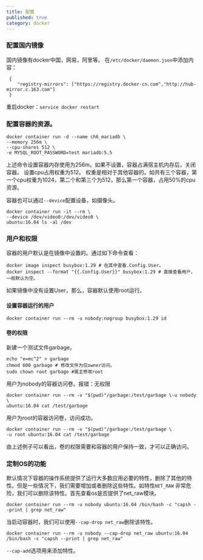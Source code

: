 ```yaml
---
title: 配置
published: true
category: docker
---
```


### 配置国内镜像
国内镜像有docker中国，网易，阿里等。
在`/etc/docker/daemon.json`中添加内容： 
```
 {
    "registry-mirrors": ["https://registry.docker-cn.com","http://hub-mirror.c.163.com"]
 }
```
重启docker：`service docker restart`

### 配置容器的资源。
```shell script
docker container run -d --name ch6_mariadb \
--memory 256m \
--cpu-shares 512 \
-e MYSQL_ROOT_PASSWORD=test mariadb:5.5
```
上述命令设置容器内存使用为256m。如果不设置，容器占满宿主机内存后，关闭容器。 设置cpu占用权重为512。
权重是相对于其他容器的。如共有三个容器，第一个cpu权重为1024，第二个和第三个为512，那么第一个容器，占用50%的cpu资源。

容器也可以通过`--device`配置设备，如摄像头。
```shell script
docker container run -it --rm \
--device /dev/video0:/dev/video0 \
ubuntu:16.04 ls -al /dev
```

### 用户和权限
容器的用户默认是在镜像中设置的。通过如下命令查看：
```shell script
docker image inspect busybox:1.29 # 在其中查看.Config.User。
docker inspect --format "{{.Config.User}}" busybox:1.29 # 直接查看用户，一般默认为空。
```
如果镜像中没有设置User，那么，容器默认使用root运行。

#### 设置容器运行的用户
```shell script
docker container run --rm -u nobody:nogroup busybox:1.29 id
```

#### 卷的权限
新建一个测试文件garbage。
```shell script
echo "e=mc^2" > garbage
chmod 600 garbage # 修改文件为仅owner访问。
sudo chown root garbage #属主修改root
```
用户为nobody的容器访问卷。报错：无权限
```shell script
docker container run --rm -v "$(pwd)"/garbage:/test/garbage \-u nobody \
ubuntu:16.04 cat /test/garbage
```
用户为root的容器访问卷，访问成功。
```shell script
docker container run --rm -v "$(pwd)"/garbage:/test/garbage \
-u root ubuntu:16.04 cat /test/garbage
```
由上述例子可以看出，卷的权限需要和容器的用户保持一致，才可以正确访问。

### 定制OS的功能
默认情况下容器的操作系统提供了运行大多数应用必要的特性，删除了其他的特性。但是一些情况下，我们需要增加或者删除这些特性。如特性`NET_RAW`
非常危险，我们可以删除该特性。首先查看os是否提供了net_raw模块。
```shell script
docker container run --rm -u nobody ubuntu:16.04 /bin/bash -c "capsh --print | grep net_raw"
```
当启动容器时，我们可以使用`--cap-drop net_raw`删除该特性。
```shell script
docker container run --rm -u nobody --cap-drop net_raw ubuntu:16.04 /bin/bash -c "capsh --print | grep net_raw"
```
`--cap-add`选项用来添加特性。